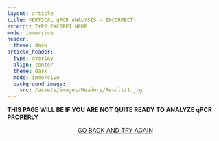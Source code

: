 ```yaml
---
layout: article
title: VERTICAL qPCR ANALYSIS - INCORRECT!
excerpt: TYPE EXCERPT HERE
mode: immersive
header:
  theme: dark
article_header:
  type: overlay
  align: center
  theme: dark
  mode: immersive
  background_image:
    src: /assets/images/Headers/Results1.jpg
---
```


**THIS PAGE WILL BE IF YOU ARE NOT QUITE READY TO ANALYZE qPCR PROPERLY**


<p align="center">
<a class="button button--outline-primary button--pill" href="VerticalqPCR1">GO BACK AND TRY AGAIN</a> </p>